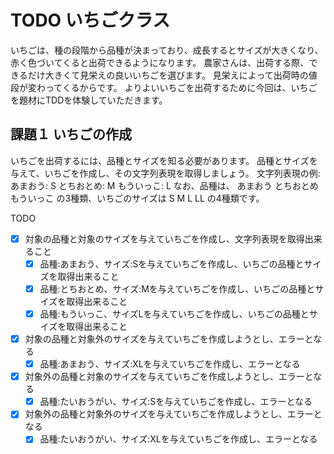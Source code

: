 # TODO いちごクラス

いちごは、種の段階から品種が決まっており、成長するとサイズが大きくなり、赤く色づいてくると出荷できるようになります。
農家さんは、出荷する際、できるだけ大きくて見栄えの良いいちごを選びます。
見栄えによって出荷時の値段が変わってくるからです。
よりよいいちごを出荷するために今回は、いちごを題材にTDDを体験していただきます。

## 課題１ いちごの作成

いちごを出荷するには、品種とサイズを知る必要があります。
品種とサイズを与えて、いちごを作成し、その文字列表現を取得しましょう。
文字列表現の例: あまおう: S とちおとめ: M もういっこ: L
なお、品種は、 あまおう とちおとめ もういっこ の3種類、いちごのサイズは S M L LL の4種類です。

TODO

- [x] 対象の品種と対象のサイズを与えていちごを作成し、文字列表現を取得出来ること
	- [x] 品種:あまおう、サイズ:Sを与えていちごを作成し、いちごの品種とサイズを取得出来ること
	- [x] 品種:とちおとめ、サイズ:Mを与えていちごを作成し、いちごの品種とサイズを取得出来ること
	- [x] 品種:もういっこ、サイズLを与えていちごを作成し、いちごの品種とサイズを取得出来ること
- [x] 対象の品種と対象外のサイズを与えていちごを作成しようとし、エラーとなる
	- [X] 品種:あまおう、サイズ:XLを与えていちごを作成し、エラーとなる
- [x] 対象外の品種と対象のサイズを与えていちごを作成しようとし、エラーとなる
	- [x] 品種:たいおうがい、サイズ:Sを与えていちごを作成し、エラーとなる
- [x] 対象外の品種と対象外のサイズを与えていちごを作成しようとし、エラーとなる
	- [x] 品種:たいおうがい、サイズ:XLを与えていちごを作成し、エラーとなる
